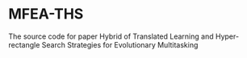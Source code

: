 # MFEA-THS
The source code for paper Hybrid of Translated Learning and Hyper-rectangle Search Strategies for Evolutionary Multitasking
